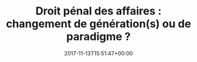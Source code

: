---
isIndex: false
title: "Droit pénal des affaires : changement de génération(s) ou de paradigme ?"
date: 2017-11-13T15:51:47+00:00
concerned:
  - margot-pugliese
press:
  title: La Lettre des Juristes d’Affaires
  url: http://www.farthouat.com/medias/LJANovDec2017.pdf
---